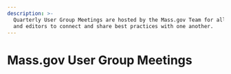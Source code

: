 ```yaml
---
description: >-
  Quarterly User Group Meetings are hosted by the Mass.gov Team for all authors
  and editors to connect and share best practices with one another.
---
```


# Mass.gov User Group Meetings


